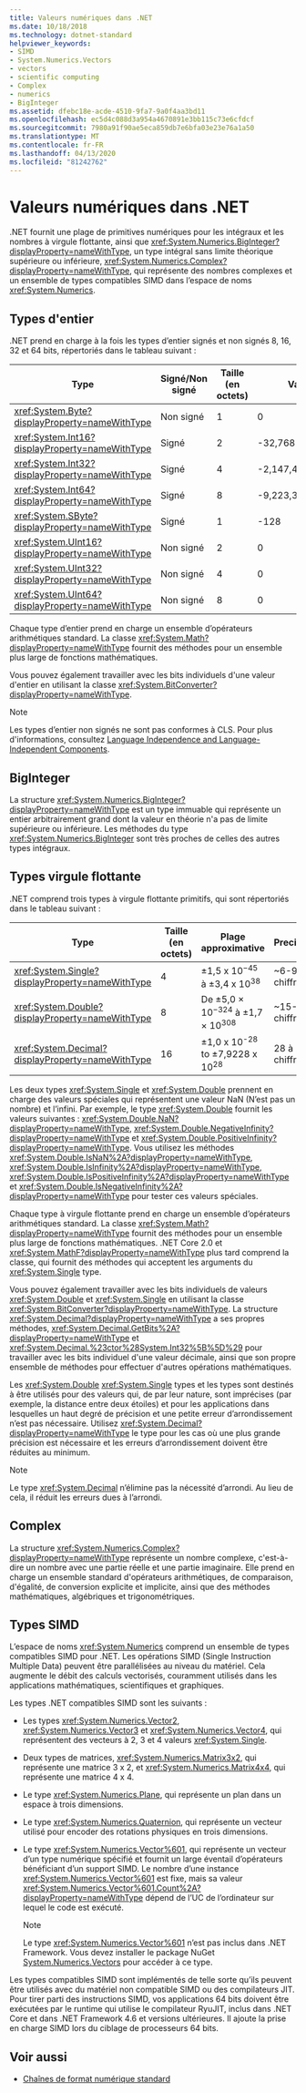 ```yaml
---
title: Valeurs numériques dans .NET
ms.date: 10/18/2018
ms.technology: dotnet-standard
helpviewer_keywords:
- SIMD
- System.Numerics.Vectors
- vectors
- scientific computing
- Complex
- numerics
- BigInteger
ms.assetid: dfebc18e-acde-4510-9fa7-9a0f4aa3bd11
ms.openlocfilehash: ec5d4c088d3a954a4670891e3bb115c73e6cfdcf
ms.sourcegitcommit: 7980a91f90ae5eca859db7e6bfa03e23e76a1a50
ms.translationtype: MT
ms.contentlocale: fr-FR
ms.lasthandoff: 04/13/2020
ms.locfileid: "81242762"
---
```

# <a name="numerics-in-net"></a>Valeurs numériques dans .NET

.NET fournit une plage de primitives numériques pour les intégraux et les nombres à virgule flottante, ainsi que <xref:System.Numerics.BigInteger?displayProperty=nameWithType>, un type intégral sans limite théorique supérieure ou inférieure, <xref:System.Numerics.Complex?displayProperty=nameWithType>, qui représente des nombres complexes et un ensemble de types compatibles SIMD dans l’espace de noms <xref:System.Numerics>.
  
## <a name="integer-types"></a>Types d'entier

.NET prend en charge à la fois les types d’entier signés et non signés 8, 16, 32 et 64 bits, répertoriés dans le tableau suivant :
  
|Type|Signé/Non signé|Taille (en octets)|Valeur minimale|Valeur maximale|  
|----------|----------------------|--------------------|-------------------|-------------------|  
|<xref:System.Byte?displayProperty=nameWithType>|Non signé|1|0|255|  
|<xref:System.Int16?displayProperty=nameWithType>|Signé|2|-32,768|32 767|  
|<xref:System.Int32?displayProperty=nameWithType>|Signé|4|-2,147,483,648|2 147 483 647|  
|<xref:System.Int64?displayProperty=nameWithType>|Signé|8|-9,223,372,036,854,775,808|9,223,372,036,854,775,807|  
|<xref:System.SByte?displayProperty=nameWithType>|Signé|1|-128|127|  
|<xref:System.UInt16?displayProperty=nameWithType>|Non signé|2|0|65 535|  
|<xref:System.UInt32?displayProperty=nameWithType>|Non signé|4|0|4,294,967,295|  
|<xref:System.UInt64?displayProperty=nameWithType>|Non signé|8|0|18 446 744 073 709 551 615|  
  
Chaque type d’entier prend en charge un ensemble d’opérateurs arithmétiques standard. La classe <xref:System.Math?displayProperty=nameWithType> fournit des méthodes pour un ensemble plus large de fonctions mathématiques.

Vous pouvez également travailler avec les bits individuels d'une valeur d'entier en utilisant la classe <xref:System.BitConverter?displayProperty=nameWithType>.  

> [!NOTE]  
> Les types d’entier non signés ne sont pas conformes à CLS. Pour plus d'informations, consultez [Language Independence and Language-Independent Components](language-independence-and-language-independent-components.md).

## <a name="biginteger"></a>BigInteger

La structure <xref:System.Numerics.BigInteger?displayProperty=nameWithType> est un type immuable qui représente un entier arbitrairement grand dont la valeur en théorie n'a pas de limite supérieure ou inférieure. Les méthodes du type <xref:System.Numerics.BigInteger> sont très proches de celles des autres types intégraux.
  
## <a name="floating-point-types"></a>Types virgule flottante

.NET comprend trois types à virgule flottante primitifs, qui sont répertoriés dans le tableau suivant :
  
|Type|Taille (en octets)|Plage approximative|Precision|  
|----------|--------|---------------------|--------------------|  
|<xref:System.Single?displayProperty=nameWithType>|4|±1,5 x 10<sup>−45</sup> à ±3,4 x 10<sup>38</sup>|~6-9 chiffres|  
|<xref:System.Double?displayProperty=nameWithType>|8|De ±5,0 × 10<sup>−324</sup> à ±1,7 × 10<sup>308</sup>|~15-17 chiffres|  
|<xref:System.Decimal?displayProperty=nameWithType>|16|±1,0 x 10<sup>-28</sup> to ±7,9228 x 10<sup>28</sup>|28 à 29 chiffres|  
  
Les deux types <xref:System.Single> et <xref:System.Double> prennent en charge des valeurs spéciales qui représentent une valeur NaN (N’est pas un nombre) et l’infini. Par exemple, le type <xref:System.Double> fournit les valeurs suivantes : <xref:System.Double.NaN?displayProperty=nameWithType>, <xref:System.Double.NegativeInfinity?displayProperty=nameWithType> et <xref:System.Double.PositiveInfinity?displayProperty=nameWithType>. Vous utilisez les méthodes <xref:System.Double.IsNaN%2A?displayProperty=nameWithType>, <xref:System.Double.IsInfinity%2A?displayProperty=nameWithType>, <xref:System.Double.IsPositiveInfinity%2A?displayProperty=nameWithType> et <xref:System.Double.IsNegativeInfinity%2A?displayProperty=nameWithType> pour tester ces valeurs spéciales.

Chaque type à virgule flottante prend en charge un ensemble d’opérateurs arithmétiques standard. La classe <xref:System.Math?displayProperty=nameWithType> fournit des méthodes pour un ensemble plus large de fonctions mathématiques. .NET Core 2.0 et <xref:System.MathF?displayProperty=nameWithType> plus tard comprend la classe, qui fournit des méthodes qui acceptent les arguments du <xref:System.Single> type.

Vous pouvez également travailler avec les bits individuels de valeurs <xref:System.Double> et <xref:System.Single> en utilisant la classe <xref:System.BitConverter?displayProperty=nameWithType>. La structure <xref:System.Decimal?displayProperty=nameWithType> a ses propres méthodes, <xref:System.Decimal.GetBits%2A?displayProperty=nameWithType> et <xref:System.Decimal.%23ctor%28System.Int32%5B%5D%29> pour travailler avec les bits individuel d'une valeur décimale, ainsi que son propre ensemble de méthodes pour effectuer d'autres opérations mathématiques.
  
Les <xref:System.Double> <xref:System.Single> types et les types sont destinés à être utilisés pour des valeurs qui, de par leur nature, sont imprécises (par exemple, la distance entre deux étoiles) et pour les applications dans lesquelles un haut degré de précision et une petite erreur d’arrondissement n’est pas nécessaire. Utilisez <xref:System.Decimal?displayProperty=nameWithType> le type pour les cas où une plus grande précision est nécessaire et les erreurs d’arrondissement doivent être réduites au minimum.

> [!NOTE]
> Le type <xref:System.Decimal> n’élimine pas la nécessité d’arrondi. Au lieu de cela, il réduit les erreurs dues à l’arrondi.
  
## <a name="complex"></a>Complex

La structure <xref:System.Numerics.Complex?displayProperty=nameWithType> représente un nombre complexe, c'est-à-dire un nombre avec une partie réelle et une partie imaginaire. Elle prend en charge un ensemble standard d'opérateurs arithmétiques, de comparaison, d'égalité, de conversion explicite et implicite, ainsi que des méthodes mathématiques, algébriques et trigonométriques.  
  
## <a name="simd-enabled-types"></a>Types SIMD

L’espace de noms <xref:System.Numerics> comprend un ensemble de types compatibles SIMD pour .NET. Les opérations SIMD (Single Instruction Multiple Data) peuvent être parallélisées au niveau du matériel. Cela augmente le débit des calculs vectorisés, couramment utilisés dans les applications mathématiques, scientifiques et graphiques.
  
Les types .NET compatibles SIMD sont les suivants :

- Les types <xref:System.Numerics.Vector2>, <xref:System.Numerics.Vector3> et <xref:System.Numerics.Vector4>, qui représentent des vecteurs à 2, 3 et 4 valeurs <xref:System.Single>.

- Deux types de matrices, <xref:System.Numerics.Matrix3x2>, qui représente une matrice 3 x 2, et <xref:System.Numerics.Matrix4x4>, qui représente une matrice 4 x 4.

- Le type <xref:System.Numerics.Plane>, qui représente un plan dans un espace à trois dimensions.

- Le type <xref:System.Numerics.Quaternion>, qui représente un vecteur utilisé pour encoder des rotations physiques en trois dimensions.

- Le type <xref:System.Numerics.Vector%601>, qui représente un vecteur d’un type numérique spécifié et fournit un large éventail d’opérateurs bénéficiant d’un support SIMD. Le nombre d’une instance <xref:System.Numerics.Vector%601> est fixe, mais sa valeur <xref:System.Numerics.Vector%601.Count%2A?displayProperty=nameWithType> dépend de l’UC de l’ordinateur sur lequel le code est exécuté.
  > [!NOTE]
  > Le type <xref:System.Numerics.Vector%601> n’est pas inclus dans .NET Framework. Vous devez installer le package NuGet [System.Numerics.Vectors](https://www.nuget.org/packages/System.Numerics.Vectors) pour accéder à ce type.
  
Les types compatibles SIMD sont implémentés de telle sorte qu’ils peuvent être utilisés avec du matériel non compatible SIMD ou des compilateurs JIT. Pour tirer parti des instructions SIMD, vos applications 64 bits doivent être exécutées par le runtime qui utilise le compilateur RyuJIT, inclus dans .NET Core et dans .NET Framework 4.6 et versions ultérieures. Il ajoute la prise en charge SIMD lors du ciblage de processeurs 64 bits.

## <a name="see-also"></a>Voir aussi

- [Chaînes de format numérique standard](base-types/standard-numeric-format-strings.md)
